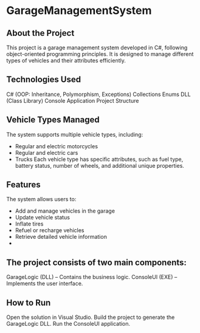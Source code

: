 # GarageManagementSystem

## About the Project
This project is a garage management system developed in C#, following object-oriented programming principles. It is designed to manage different types of vehicles and their attributes efficiently.

## Technologies Used
C# (OOP: Inheritance, Polymorphism, Exceptions)
Collections
Enums
DLL (Class Library)
Console Application
Project Structure

## Vehicle Types Managed
The system supports multiple vehicle types, including:
- Regular and electric motorcycles
- Regular and electric cars
- Trucks
Each vehicle type has specific attributes, such as fuel type, battery status, number of wheels, and additional unique properties.

## Features
The system allows users to:
- Add and manage vehicles in the garage
- Update vehicle status
- Inflate tires
- Refuel or recharge vehicles
- Retrieve detailed vehicle information
- 
## The project consists of two main components:
GarageLogic (DLL) – Contains the business logic.
ConsoleUI (EXE) – Implements the user interface.

## How to Run
Open the solution in Visual Studio.
Build the project to generate the GarageLogic DLL.
Run the ConsoleUI application.
